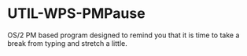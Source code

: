 UTIL-WPS-PMPause
================

OS/2 PM based program designed to remind you that it is time to take a break from typing and stretch a little.
